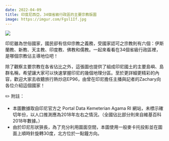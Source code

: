 ```yaml
---
date: 2022-04-09
title: 印度尼西亞，34個省級行政區的主要宗教版圖
image: https://imgur.com/Fgsl1If.jpg
---
```

![](https://imgur.com/Fgsl1If.jpg)

印尼雖為世俗國家，國民卻有信仰宗教之義務，受國家認可之宗教則有六個：伊斯蘭教、新教、天主教、印度教、佛教和儒教。一起來看看在34個省級行政區裡，是哪個宗教佔主導地位吧！

除了觀察主要宗教在各省佔比之外，這張圖也提供了組成印尼國土的主要島嶼、島群名稱，希望讓大家可以快速掌握印尼的幾個地理分區。至於更詳細更精彩的內容，歡迎大家去收聽旅行熱炒店EP96，由曾在印尼擔任主播與記者的Zachary向各位介紹這個國家！

✏️ 附註：

* 本圖數據取自印尼官方之 Portal Data Kemeterian Agama RI 網站，未標示確切年份，以人口推測應為2018年左右之情況。（全國佔比部分則來自維基百科2018年數據。）
* 由於印尼形狀狹長，為了充分利用圖面空間，本圖使用一般麥卡托投影並在圖面上順時針旋轉30度，北方位於一點鐘方向。